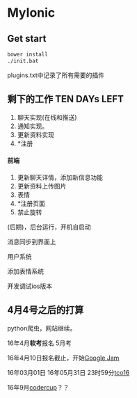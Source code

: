 # MyIonic

## Get start

```bash
bower install
./init.bat
```

plugins.txt中记录了所有需要的插件

## 剩下的工作 TEN DAYs LEFT

1. 聊天实现(在线和推送)
2. 通知实现。
3. 更新资料实现
4. *注册

#### 前端

1. 更新聊天详情，添加新信息功能
2. 更新资料上传图片
3. 表情
4. *注册页面
5. 禁止旋转

(后期)，后台运行，开机自启动

消息同步到界面上

用户系统

添加表情系统

开发调试ios版本

## 4月4号之后的打算

python爬虫，网站继续。

16年4月**软考**报名 5月考

16年4月10日报名截止，开始[Google Jam](http://www.saikr.com/GCJ/2016)

16年03月01日 16年05月31日 23时59分[tco16](http://tco16.topcoder.com/) 

16年9月[codercup]()？？

